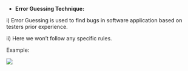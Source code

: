 ﻿- **Error Guessing Technique:**

i) Error Guessing is used to find bugs in software application based on testers prior experience. 

ii)  Here we won’t follow any specific rules.

Example:

![](Aspose.Words.d649832f-c451-4a2e-8beb-0f5d7e0aa647.001.png)

